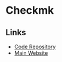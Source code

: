 # Checkmk

<!--
https://www.youtube.com/watch?v=KVRCpBI493Y
-->

## Links

- [Code Repository](https://github.com/tribe29/checkmk)
- [Main Website](https://checkmk.com)
